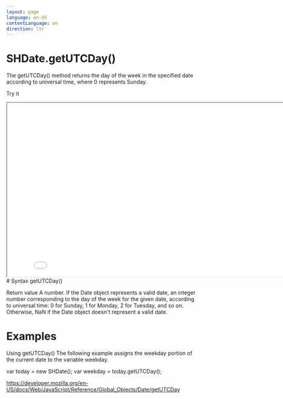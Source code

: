 ```yaml
---
layout: page
language: en-US
contentLanguage: en
direction: ltr
---
```

# SHDate.getUTCDay()
The getUTCDay() method returns the day of the week in the specified date according to universal time, where 0 represents Sunday.

Try it

<iframe style="width: 830px; height: 460px;" src="/SHDateTime-js/examples/live.html?function=getUTCDay" title="MDN Web Docs Interactive Example" loading="lazy"></iframe>
<br/>
# Syntax
getUTCDay()

Return value
A number. If the Date object represents a valid date, an integer number corresponding to the day of the week for the given date, according to universal time: 0 for Sunday, 1 for Monday, 2 for Tuesday, and so on. Otherwise, NaN if the Date object doesn't represent a valid date.

# Examples
Using getUTCDay()
The following example assigns the weekday portion of the current date to the variable weekday.

var today = new SHDate();
var weekday = today.getUTCDay();

https://developer.mozilla.org/en-US/docs/Web/JavaScript/Reference/Global_Objects/Date/getUTCDay
